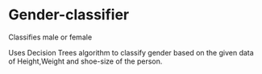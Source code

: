 # Gender-classifier
Classifies male or female

Uses Decision Trees algorithm to classify gender based on the given data of Height,Weight and shoe-size  of the person. 

